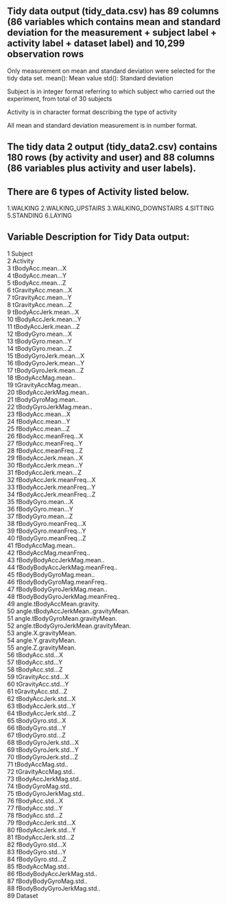 ## Tidy data output (tidy_data.csv) has 89 columns (86 variables which contains mean and standard deviation for the measurement + subject label + activity label + dataset label) and 10,299 observation rows

Only measurement on mean and standard deviation were selected for the tidy data set.
mean(): Mean value
std(): Standard deviation

Subject is in integer format referring to which subject who carried out the experiment, from total of 30 subjects

Activity is in character format describing the type of activity

All mean and standard deviation measurement is in number format.

## The tidy data 2 output (tidy_data2.csv) contains 180 rows (by activity and user) and 88 columns (86 variables plus activity and user labels).

## There are 6 types of Activity listed below.
1.WALKING
2.WALKING_UPSTAIRS
3.WALKING_DOWNSTAIRS
4.SITTING
5.STANDING
6.LAYING

## Variable Description for Tidy Data output: 
1	Subject  
2	Activity  
3	tBodyAcc.mean...X  
4	tBodyAcc.mean...Y  
5	tBodyAcc.mean...Z  
6	tGravityAcc.mean...X  
7	tGravityAcc.mean...Y  
8	tGravityAcc.mean...Z  
9	tBodyAccJerk.mean...X  
10	tBodyAccJerk.mean...Y  
11	tBodyAccJerk.mean...Z  
12	tBodyGyro.mean...X  
13	tBodyGyro.mean...Y  
14	tBodyGyro.mean...Z  
15	tBodyGyroJerk.mean...X  
16	tBodyGyroJerk.mean...Y  
17	tBodyGyroJerk.mean...Z  
18	tBodyAccMag.mean..  
19	tGravityAccMag.mean..  
20	tBodyAccJerkMag.mean..  
21	tBodyGyroMag.mean..  
22	tBodyGyroJerkMag.mean..  
23	fBodyAcc.mean...X  
24	fBodyAcc.mean...Y  
25	fBodyAcc.mean...Z  
26	fBodyAcc.meanFreq...X  
27	fBodyAcc.meanFreq...Y  
28	fBodyAcc.meanFreq...Z  
29	fBodyAccJerk.mean...X  
30	fBodyAccJerk.mean...Y  
31	fBodyAccJerk.mean...Z  
32	fBodyAccJerk.meanFreq...X  
33	fBodyAccJerk.meanFreq...Y  
34	fBodyAccJerk.meanFreq...Z  
35	fBodyGyro.mean...X  
36	fBodyGyro.mean...Y  
37	fBodyGyro.mean...Z  
38	fBodyGyro.meanFreq...X  
39	fBodyGyro.meanFreq...Y  
40	fBodyGyro.meanFreq...Z  
41	fBodyAccMag.mean..  
42	fBodyAccMag.meanFreq..  
43	fBodyBodyAccJerkMag.mean..  
44	fBodyBodyAccJerkMag.meanFreq..  
45	fBodyBodyGyroMag.mean..  
46	fBodyBodyGyroMag.meanFreq..  
47	fBodyBodyGyroJerkMag.mean..  
48	fBodyBodyGyroJerkMag.meanFreq..  
49	angle.tBodyAccMean.gravity.  
50	angle.tBodyAccJerkMean..gravityMean.  
51	angle.tBodyGyroMean.gravityMean.  
52	angle.tBodyGyroJerkMean.gravityMean.  
53	angle.X.gravityMean.  
54	angle.Y.gravityMean.  
55	angle.Z.gravityMean.  
56	tBodyAcc.std...X  
57	tBodyAcc.std...Y  
58	tBodyAcc.std...Z  
59	tGravityAcc.std...X  
60	tGravityAcc.std...Y  
61	tGravityAcc.std...Z  
62	tBodyAccJerk.std...X  
63	tBodyAccJerk.std...Y  
64	tBodyAccJerk.std...Z  
65	tBodyGyro.std...X  
66	tBodyGyro.std...Y  
67	tBodyGyro.std...Z  
68	tBodyGyroJerk.std...X  
69	tBodyGyroJerk.std...Y  
70	tBodyGyroJerk.std...Z  
71	tBodyAccMag.std..  
72	tGravityAccMag.std..  
73	tBodyAccJerkMag.std..  
74	tBodyGyroMag.std..  
75	tBodyGyroJerkMag.std..  
76	fBodyAcc.std...X  
77	fBodyAcc.std...Y  
78	fBodyAcc.std...Z  
79	fBodyAccJerk.std...X  
80	fBodyAccJerk.std...Y  
81	fBodyAccJerk.std...Z  
82	fBodyGyro.std...X  
83	fBodyGyro.std...Y  
84	fBodyGyro.std...Z  
85	fBodyAccMag.std..  
86	fBodyBodyAccJerkMag.std..  
87	fBodyBodyGyroMag.std..  
88	fBodyBodyGyroJerkMag.std..  
89	Dataset  
